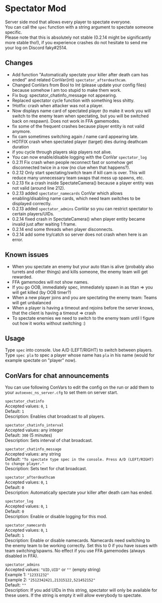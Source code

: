 # Spectator Mod
Server side mod that allows every player to spectate everyone.  
You can call the `spec` function with a string argument to spectate someone specific.  
Please note that this is absolutely not stable (0.2.14 might be significantly more stable tho!), if you experience crashes do not hesitate to send me your log on Discord faky#2514.

## Changes
- Add function "Automatically spectate your killer after death cam has ended" and related ConVar(int) `spectator_afterdeathcam`.
- Changed ConVars from Bool to Int (please update your config files) because somehow I am too stupid to make them work.
- Fix bug: spectator_chatinfo_message not appearing.
- Replaced spectator cycle function with something less shitty.
- !Hotfix: crash when attacker was not a player.
- Now displays name card of spectated player (to make it work you will switch to the enemy team when spectating, but you will be switched back on respawn). Does not work in FFA gamemodes.
- fix some of the frequent crashes because player entity is not valid anymore.
- fix cam sometimes switching again / name card appearing late.
- HOTFIX crash when spectated player (target) dies during deathcam duration
- if you cycle through players skip players not alive.
- You can now enable/disable logging with the ConVar `spectator_log`
- 0.2.11 Fix crash when people reconnect fast or somehow get disconnected twice in a row (no clue when that happens?).
- 0.2.12 Only start spectating/switch team if kill cam is over. This will reduce many unnecessary team swaps that mess up spawns, etc.
- 0.2.13 fix a crash inside SpectateCamera() because a player entity was not valid (around line 212).
- 0.2.13 added `spectator_namecards` ConVar which allows enabling/disabling name cards, which need team switches to be displayed correctly.
- 0.2.13 added `spectator_admins` ConVar so you can restrict spectator to certain players/UIDs.
- 0.2.14 fixed crash in SpectateCamera() when player entity became invalid just after waiting 1 frame.
- 0.2.14 end some threads when player disconnects.
- 0.2.14 add some try/catch so server does not crash when here is an error.
## Known issues
- When you spectate an enemy but your auto titan is alive (probably also turrets and other things) and kills someone, the enemy team will get rewarded.
- FFA gamemodes will not show names.
- If you go OOB, immediately spec, immediately spawn in as titan => you will get killed (by OOB timer?)
- When a new player joins and you are spectating the enemy team: Teams will get unbalanced
- When a player is having a timeout and rejoins before the server knows, that the client is having a timeout => crash
- To spectate enemies we need to switch to the enemy team until I figure out how it works without switching :)
## Usage
Type `spec` into console. Use A/D (LEFT/RIGHT) to switch between players.
Type `spec pla` to spec a player whose name has `pla` in his name (would for example spectate on "player" now).
## ConVars for chat announcements
You can use following ConVars to edit the config on the run or add them to your `autoexec_ns_server.cfg` to set them on server start.

`spectator_chatinfo`  
Accepted values: `0`, `1`  
Default: `1`  
Description: Enables chat broadcast to all players.

`spectator_chatinfo_interval`  
Accepted values: any integer  
Default: `300` (5 minutes)  
Description: Sets interval of chat broadcast.

`spectator_chatinfo_message`  
Accepted values: any string  
Default: `"To spectate type spec in the console. Press A/D (LEFT/RIGHT) to change player."`  
Description: Sets text for chat broadcast.

`spectator_afterdeathcam`  
Accepted values: `0`, `1`  
Default: `0`  
Description: Automatically spectate your killer after death cam has ended.

`spectator_log`  
Accepted values: `0`, `1`  
Default: `0`  
Description: Enable or disable logging for this mod.

`spectator_namecards`  
Accepted values: `0`, `1`  
Default: `1`  
Description: Enable or disable namecards. Namecards need switching to the enemy team to be working correctly. Set this to 0 if you have issues with team switching/spawns. No effect if you use FFA gamemodes (always disabled in FFA).

`spectator_admins`  
Accepted values: `"UID,UID"` or `""` (empty string)  
Example 1: `"12331232"`  
Example 2:  `"2512342421,21315122,521452152"`   
Default: `""`  
Description: If you add UIDs in this string, spectator will only be available for these users. If the string is empty it will allow everybody to spectate.